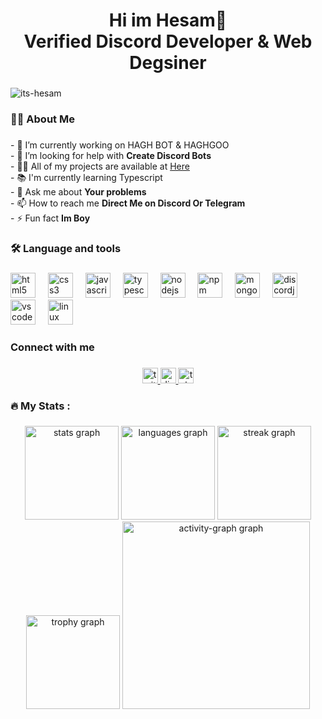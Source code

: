 <h1 align="center">Hi im Hesam👋<br>Verified Discord Developer & Web Degsiner</h1>

###

<div align="left">
 <img src="https://komarev.com/ghpvc/?username=its-hesam&label=Profile%20views&color=0e75b6&style=flat" alt="its-hesam" /> </p> 
</div>

###

<h3 align="left">👩‍💻  About Me</h3>

###

<p align="left">- 🔭 I’m currently working on HAGH BOT & HAGHGOO<br>- 🤝 I’m looking for help with <strong>Create Discord Bots</strong> <br>- 👨‍💻 All of my projects are available at <a href="https://github.com/its-hesam?tab=repositories">Here</a> <br>- 📚 I'm currently learning Typescript<br>- 💬 Ask me about <strong>Your problems</strong> <br>- 📫 How to reach me <strong>Direct Me on Discord Or Telegram</strong><br>- ⚡ Fun fact <strong>Im Boy</strong></p>

###

<h3 align="left">🛠 Language and tools</h3>

###

<div align="left">
  <img src="https://cdn.jsdelivr.net/gh/devicons/devicon/icons/html5/html5-plain.svg" height="40" alt="html5 logo"  />
  <img width="12" />
  <img src="https://cdn.jsdelivr.net/gh/devicons/devicon/icons/css3/css3-plain.svg" height="40" alt="css3 logo"  />
  <img width="12" />
  <img src="https://cdn.jsdelivr.net/gh/devicons/devicon/icons/javascript/javascript-plain.svg" height="40" alt="javascript logo"  />
  <img width="12" />
  <img src="https://cdn.jsdelivr.net/gh/devicons/devicon/icons/typescript/typescript-plain.svg" height="40" alt="typescript logo"  />
  <img width="12" />
  <img src="https://cdn.jsdelivr.net/gh/devicons/devicon/icons/nodejs/nodejs-plain.svg" height="40" alt="nodejs logo"  />
  <img width="12" />
  <img src="https://cdn.jsdelivr.net/gh/devicons/devicon/icons/npm/npm-original-wordmark.svg" height="40" alt="npm logo"  />
  <img width="12" />
  <img src="https://cdn.jsdelivr.net/gh/devicons/devicon/icons/mongodb/mongodb-plain-wordmark.svg" height="40" alt="mongodb logo"  />
  <img width="12" />
  <img src="https://cdn.jsdelivr.net/gh/devicons/devicon/icons/discordjs/discordjs-plain.svg" height="40" alt="discordjs logo"  />
  <img width="12" />
  <img src="https://cdn.jsdelivr.net/gh/devicons/devicon/icons/vscode/vscode-original-wordmark.svg" height="40" alt="vscode logo"  />
  <img width="12" />
  <img src="https://cdn.jsdelivr.net/gh/devicons/devicon/icons/linux/linux-original.svg" height="40" alt="linux logo"  />
</div>

###

<h3 align="left">Connect with me</h3>

###

<div align="center">
  <a href="https://x.com/Real_Hesam" target="_blank">
    <img src="https://img.shields.io/static/v1?message=Twitter&logo=twitter&label=Chill&color=1DA1F2&logoColor=white&labelColor=&style=for-the-badge" height="25" alt="twitter logo"  />
  </a>
  <a href="https://discord.com/users/556854910805737478" target="_blank">
    <img src="https://img.shields.io/static/v1?message=Discord&logo=discord&label=Contact&color=7289DA&logoColor=white&labelColor=&style=for-the-badge" height="25" alt="discord logo"  />
  </a>
  <a href="https://t.me/Hesam_0G" target="_blank">
    <img src="https://img.shields.io/static/v1?message=Telegram&logo=telegram&label=Contact&color=2CA5E0&logoColor=white&labelColor=&style=for-the-badge" height="25" alt="telegram logo"  />
  </a>
</div>

###

<h3 align="left">🔥   My Stats :</h3>

###

<div align="center">
  <img src="https://github-readme-stats.vercel.app/api?username=its-hesam&hide_title=false&hide_rank=false&show_icons=true&include_all_commits=true&count_private=true&disable_animations=false&theme=dracula&locale=en&hide_border=false&order=1" height="150" alt="stats graph"  />
  <img src="https://github-readme-stats.vercel.app/api/top-langs?username=its-hesam&locale=en&hide_title=false&layout=compact&card_width=320&langs_count=5&theme=dracula&hide_border=false&order=2" height="150" alt="languages graph"  />
  <img src="https://streak-stats.demolab.com?user=its-hesam&locale=en&mode=daily&theme=dracula&hide_border=false&border_radius=5&order=3" height="150" alt="streak graph"  />
  <img src="https://github-profile-trophy.vercel.app?username=its-hesam&theme=dracula&column=-1&row=1&margin-w=8&margin-h=8&no-bg=false&no-frame=false&order=4" height="150" alt="trophy graph"  />
  <img src="https://github-readme-activity-graph.vercel.app/graph?username=its-hesam&radius=16&theme=react&area=true&order=5" height="300" alt="activity-graph graph"  />
</div>

###
